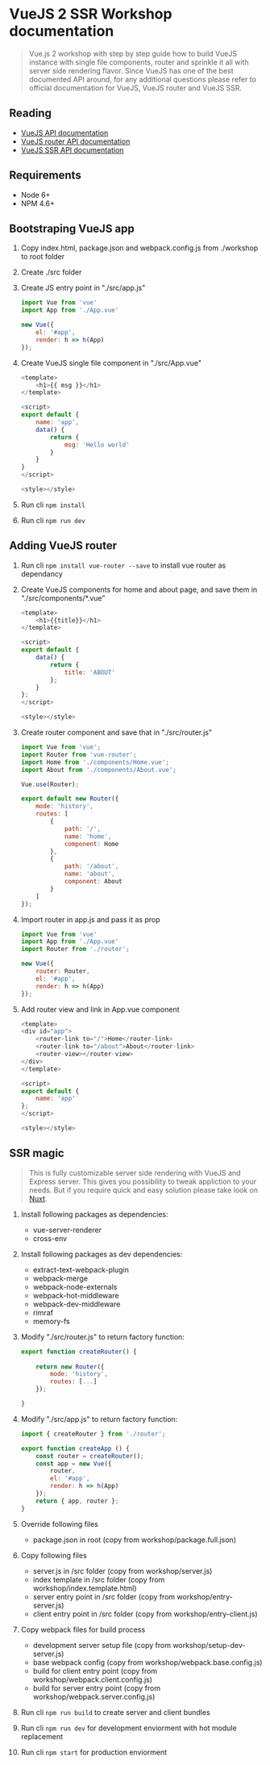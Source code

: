 # VueJS 2 SSR Workshop documentation

> Vue.js 2 workshop with step by step guide how to build VueJS instance with single file components, router and sprinkle it all with server side rendering flavor.
Since VueJS has one of the best documented API around, for any additional questions please refer to official documentation for VueJS, VueJS router and VueJS SSR.

## Reading
- [VueJS API documentation](https://vuejs.org/v2/api/)
- [VueJS router API documentation](https://router.vuejs.org/en/)
- [VueJS SSR API documentation](https://ssr.vuejs.org/en/)

## Requirements

- Node 6+
- NPM 4.6+

## Bootstraping VueJS app

1. Copy index.html, package.json and webpack.config.js from ./workshop to root folder

2. Create ./src folder

2. Create JS entry point in "./src/app.js"

    ```javascript
    import Vue from 'vue'
    import App from './App.vue'

    new Vue({
        el: '#app',
        render: h => h(App)
    });
    ```

3. Create VueJS single file component in "./src/App.vue"

    ```javascript
    <template>
        <h1>{{ msg }}</h1>
    </template>

    <script>
    export default {
        name: 'app',
        data() {
            return {
                msg: 'Hello world'
            }
        }
    }
    </script>

    <style></style>
    ```

4. Run cli `npm install`

5. Run cli `npm run dev`

## Adding VueJS router

1. Run cli `npm install vue-router --save` to install vue router as dependancy

2. Create VueJS components for home and about page, and save them in “./src/components/*.vue”

    ```javascript
    <template>
        <h1>{{title}}</h1>
    </template>

    <script>
    export default {
        data() {
            return {
                title: 'ABOUT'
            };
        }
    };
    </script>

    <style></style>
    ```

3. Create router component and save that in "./src/router.js"

    ```javascript
    import Vue from 'vue';
    import Router from 'vue-router';
    import Home from './components/Home.vue';
    import About from './components/About.vue';

    Vue.use(Router);

    export default new Router({
        mode: 'history',
        routes: [
            {
                path: '/',
                name: 'home',
                component: Home
            },
            {
                path: '/about',
                name: 'about',
                component: About
            }
        ]
    });
    ```

4. Import router in app.js and pass it as prop

    ```javascript
    import Vue from 'vue'
    import App from './App.vue'
    import Router from './router';

    new Vue({
        router: Router,
        el: '#app',
        render: h => h(App)
    });
    ```

5. Add router view and link in App.vue component

    ```javascript
    <template>
    <div id="app">    
        <router-link to="/">Home</router-link>
        <router-link to="/about">About</router-link>
        <router-view></router-view>
    </div>
    </template>

    <script>
    export default {
        name: 'app'
    };
    </script>

    <style></style>
    ```

## SSR magic

> This is fully customizable server side rendering with VueJS and Express server. This gives you possibility to tweak appliction to your needs. But if you require quick and easy solution please take look on [Nuxt](https://nuxtjs.org/).

1. Install following packages as dependencies:
    - vue-server-renderer
    - cross-env

2. Install following packages as dev dependencies:
    - extract-text-webpack-plugin
    - webpack-merge
    - webpack-node-externals
    - webpack-hot-middleware
    - webpack-dev-middleware
    - rimraf
    - memory-fs

3. Modify "./src/router.js" to return factory function:

    ```javascript
    export function createRouter() {
        
        return new Router({
            mode: 'history',
            routes: [...]
        });

    }
    ```

4. Modify "./src/app.js" to return factory function:

    ```javascript
    import { createRouter } from './router';

    export function createApp () {
        const router = createRouter();
        const app = new Vue({
            router,
            el: '#app',
            render: h => h(App)
        });
        return { app, router };
    }
    ```

5. Override following files

    - package.json in root (copy from workshop/package.full.json)

6. Copy following files

    - server.js in /src folder (copy from workshop/server.js)
    - index template in /src folder (copy from workshop/index.template.html)
    - server entry point in /src folder (copy from workshop/entry-server.js)
    - client entry point in /src folder (copy from workshop/entry-client.js)

7. Copy webpack files for build process

    - development server setup file (copy from workshop/setup-dev-server.js)
    - base webpack config (copy from workshop/webpack.base.config.js)
    - build for client entry point (copy from workshop/webpack.client.config.js)
    - build for server entry point (copy from workshop/webpack.server.config.js)

8. Run cli `npm run build` to create server and client bundles

9. Run cli `npm run dev` for development enviorment with hot module replacement

10. Run cli `npm start` for production enviorment